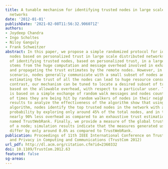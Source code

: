 ```yaml
---
title: A tunable mechanism for identifying trusted nodes in large scale distributed
  networks
date: '2012-01-01'
publishDate: '2021-02-08T11:56:32.906071Z'
authors:
- Joydeep Chandra
- Ingo Scholtes
- Niloy Ganguly
- Frank Schweitzer
abstract: In this paper, we propose a simple randomized protocol for identifying trusted
  nodes based on personalized trust in large scale distributed networks. The problem
  of identifying trusted nodes, based on personalized trust, in a large network setting
  stems from the huge computation and message overhead involved in exhaustively calculating
  and propagating the trust estimates by the remote nodes. However, in any practical
  scenario, nodes generally communicate with a small subset of nodes and thus exhaustively
  estimating the trust of all the nodes can lead to huge resource consumption. In
  contrast, our mechanism can be tuned to locate a desired subset of trusted nodes,
  based on the allowable overhead, with respect to a particular user. The mechanism
  is based on a simple exchange of random walk messages and nodes counting the number
  of times they are being hit by random walkers of nodes in their neighborhood. Simulation
  results to analyze the effectiveness of the algorithm show that using the proposed
  algorithm, nodes identify the top trusted nodes in the network with a very high
  probability by exploring only around 45% of the total nodes, and in turn generates
  nearly 90% less overhead as compared to an exhaustive trust estimation mechanism,
  named TrustWebRank. Finally, we provide a measure of the global trustworthiness
  of a node; simulation results indicate that the measures generated using our mechanism
  differ by only around 0.6% as compared to TrustWebRank.
publication: Proceedings of 11th IEEE International Conference on Trust, Security
  and Privacy in Computing and Communications (TrustCom 2012)
url_pdf: http://dl.acm.org/citation.cfm?id=2360332
doi: 10.1109/TrustCom.2012.63
featured: false
sg-areas:
---
```

